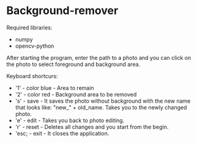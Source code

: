 # Background-remover
Required libraries:
- numpy
- opencv-python

After starting the program, enter the path to a photo and you can click on the photo to select foreground and background area.

Keyboard shortcurs:
- '1' - color blue - Area to remain
- '2' - color red - Background area to be removed
- 's' - save - It saves the photo without background with the new name that looks like: "new_" + old_name. Takes you to the newly changed photo.
- 'e' - edit - Takes you back to photo editing.
- 'r' - reset - Deletes all changes and you start from the begin.
- 'esc; - exit - It closes the application.
